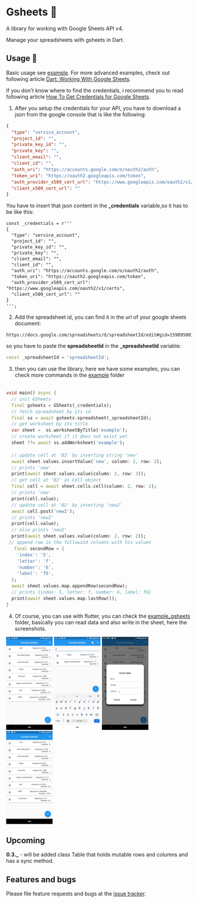 # Gsheets :page_facing_up:

A library for working with Google Sheets API v4.

Manage your spreadsheets with gsheets in Dart.

## Usage :wrench:

Basic usage see [example][example]. For more advanced examples, check out following article [Dart: Working With Google Sheets][tutorial].

If you don't know where to find the credentials, i recommend you to read following article [How To Get Credentials for Google Sheets][credentials].

1. After you setup the credentials for your API, you have to download a json from the google console that is like the following:

```json
{
  "type": "service_account",
  "project_id": "",
  "private_key_id": "",
  "private_key": "",
  "client_email": "",
  "client_id": "",
  "auth_uri": "https://accounts.google.com/o/oauth2/auth",
  "token_uri": "https://oauth2.googleapis.com/token",
  "auth_provider_x509_cert_url": "https://www.googleapis.com/oauth2/v1/certs",
  "client_x509_cert_url": ""
}
```

You have to insert that json content in the **\_credentials** variable,so it has to be like this:

```
const _credentials = r'''
{
  "type": "service_account",
  "project_id": "",
  "private_key_id": "",
  "private_key": "",
  "client_email": "",
  "client_id": "",
  "auth_uri": "https://accounts.google.com/o/oauth2/auth",
  "token_uri": "https://oauth2.googleapis.com/token",
  "auth_provider_x509_cert_url": "https://www.googleapis.com/oauth2/v1/certs",
  "client_x509_cert_url": ""
}
''';
```

2. Add the spreadsheet id, you can find it in the url of your google sheets document:

```
https://docs.google.com/spreadsheets/d/spreadsheetId/edit#gid=1590950017
```

so you have to paste the **spreadsheetId** in the **\_spreadsheetId** variable:

```dart
const _spreadsheetId = 'spreadsheetId';
```

3. then you can use the library, here we have some examples, you can check more commands in the [example] folder

```dart

void main() async {
  // init GSheets
  final gsheets = GSheets(_credentials);
  // fetch spreadsheet by its id
  final ss = await gsheets.spreadsheet(_spreadsheetId);
  // get worksheet by its title
  var sheet =  ss.worksheetByTitle('example');
  // create worksheet if it does not exist yet
  sheet ??= await ss.addWorksheet('example');

  // update cell at 'B2' by inserting string 'new'
  await sheet.values.insertValue('new', column: 2, row: 2);
  // prints 'new'
  print(await sheet.values.value(column: 2, row: 2));
  // get cell at 'B2' as Cell object
  final cell = await sheet.cells.cell(column: 2, row: 2);
  // prints 'new'
  print(cell.value);
  // update cell at 'B2' by inserting 'new2'
  await cell.post('new2');
  // prints 'new2'
  print(cell.value);
  // also prints 'new2'
  print(await sheet.values.value(column: 2, row: 2));
 // append row in the followind columns with his values
   final secondRow = {
    'index': '5',
    'letter': 'f',
    'number': '6',
    'label': 'f6',
  };
  await sheet.values.map.appendRow(secondRow);
  // prints {index: 5, letter: f, number: 6, label: f6}
  print(await sheet.values.map.lastRow());
}
```

4. Of course, you can use with flutter, you can check the [example_gsheets] folder, basically you can read data and also write in the sheet, here the screenshots.
<p float="left">
<img src="https://github.com/WilliBobadilla/gsheets/blob/example_flutter/media/screenshoots/1.jpeg"  width="25%" height="35%" />
<img src="https://github.com/WilliBobadilla/gsheets/blob/example_flutter/media/screenshoots/2.jpeg"  width="25%" height="35%" />
<img src="https://github.com/WilliBobadilla/gsheets/blob/example_flutter/media/screenshoots/3.jpeg"  width="25%" height="35%" />
<img src="https://github.com/WilliBobadilla/gsheets/blob/example_flutter/media/screenshoots/4.jpeg"  width="25%" height="35%" />
</p>

## Upcoming

**0.3.\_** - will be added class Table that holds mutable rows and columns and has a sync method.

## Features and bugs

Please file feature requests and bugs at the [issue tracker][tracker].

[tracker]: https://github.com/a-marenkov/gsheets/issues
[example]: https://pub.dev/packages/gsheets#-example-tab-
[credentials]: https://medium.com/@a.marenkov/how-to-get-credentials-for-google-sheets-456b7e88c430
[tutorial]: https://medium.com/@a.marenkov/dart-working-with-google-sheets-793ed322daa0
[example_gsheets]: https://github.com/WilliBobadilla/gsheets/tree/example_flutter/example_gsheets
